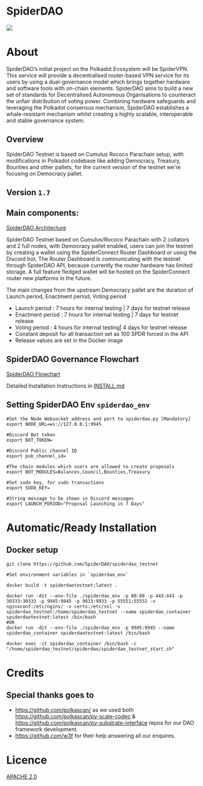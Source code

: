 # SpiderDAO

![](https://i.imgur.com/zlw9lZ3.png)

# About
SpiderDAO’s initial project on the Polkadot Ecosystem will be SpiderVPN. This service will provide a decentralised router-based VPN service for its users by using a dual-governance model which brings together hardware and software tools with on-chain elements. SpiderDAO aims to build a new set of standards for Decentralised Autonomous Organisations to counteract the unfair distribution of voting power. Combining hardware safeguards and leveraging the Polkadot consensus mechanism, SpiderDAO establishes a whale-resistant mechanism whilst creating a highly scalable, interoperable and stable governance system.

## Overview
SpiderDAO Testnet is based on Cumulus Rococo Parachain setup, with modifications in Polkadot codebase like adding Democracy, Treasury, Bounties and other pallets, for the current version of the testnet we're focusing on Democracy pallet.

## Version `1.7`

## Main components:
[SpiderDAO Architecture](imgs/diagrams.md#spiderdao-architecture)

SpiderDAO Testnet based on Cumulus/Rococo Parachain with 2 collators and 2 full nodes, with Democracy pallet enabled, users can join the testnet by creating a wallet using the SpiderConnect Router Dashboard or using the Discord bot, The Router Dashboard is communicating with the testnet through SpiderDAO API, because currently the router hardware has limited storage. A full feature fledged wallet will be hosted on the SpiderConnect router new platforms in the future.

The main changes from the upstream Democracy pallet are the duration of Launch period, Enactment period, Voting period

* Launch period : 7 hours for internal testing | 7 days for testnet release
* Enactment period : 7 hours for internal testing | 7 days for testnet release
* Voting period : 4 hours for internal testing| 4 days for testnet release
* Constant deposit for all transaction set as 100 SPDR forced in the API
* Release values are set in the Docker image

## SpiderDAO Governance Flowchart
[SpiderDAO Flowchart](imgs/diagrams.md#dao-flowchart)

Detailed Installation Instructions in [INSTALL.md](INSTALL.md)

## Setting SpiderDAO Env `spiderdao_env`

    #Set the Node Websocket address and port to spiderdao.py [Mandatory]
    export NODE_URL=ws://127.0.0.1:9945

    #Discord Bot token
    export BOT_TOKEN=

    #Discord Public channel ID
    export pub_channel_id=

    #The chain modules which users are allowed to create proposals
    export BOT_MODULES=Balances,Council,Bounties,Treasury

    #Set sudo key, for sudo transactions
    export SUDO_KEY=

    #String message to be shown in Discord messages 
    export LAUNCH_PERIOD="Proposal Launching in 7 Days"

# Automatic/Ready Installation
## Docker setup
    git clone https://github.com/SpiderDAO/spiderdao_testnet

    #Set environment variables in `spiderdao_env`

    docker build -t spiderdaotestnet:latest .
    
    docker run -dit --env-file ./spiderdao_env -p 80:80 -p 443:443 -p 30333:30333 -p 9945:9945 -p 9933:9933 -p 55551:55551 -v nginxconf:/etc/nginx/ -v certs:/etc/ssl -v spiderdao_testnet:/home/spiderdao_testnet --name spiderdao_container spiderdaotestnet:latest /bin/bash
    #OR 
    docker run -dit --env-file ./spiderdao_env -p 9945:9945 --name spiderdao_container spiderdaotestnet:latest /bin/bash

    docker exec -it spiderdao_container /bin/bash -c "/home/spiderdao_testnet/spiderdao/spiderdao_testnet_start.sh"
    
# Credits
## Special thanks goes to 
-  https://github.com/polkascan/ as we used both https://github.com/polkascan/py-scale-codec & https://github.com/polkascan/py-substrate-interface repos for our DAO framework development.
-  https://github.com/w3f for their help answering all our enquires.

# Licence
[APACHE 2.0](LICENSE)
